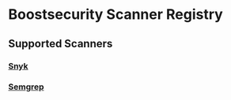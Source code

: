 # Boostsecurity Scanner Registry

## Supported Scanners

### [Snyk](scanners/boostsecurityio/snyk-scanner/README.md)
### [Semgrep](scanners/boostsecurityio/semgrep-scanner/README.md)
